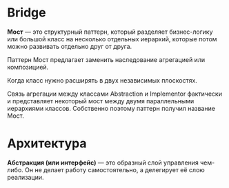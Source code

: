 # Bridge

**Мост** — это структурный паттерн, который разделяет бизнес-логику или большой класс на несколько отдельных иерархий, которые потом можно развивать отдельно друг от друга.

Паттерн Мост предлагает заменить наследование агрегацией или композицией.

Когда класс нужно расширять в двух независимых плоскостях.

Связь агрегации между классами Abstraction и Implementor фактически и представляет некоторый мост между двумя параллельными иерархиями классов. Собственно поэтому паттерн получил название Мост.

# Архитектура

**Абстракция (или интерфейс)** — это образный слой управления чем-либо. Он не делает работу самостоятельно, а делегирует её слою реализации.